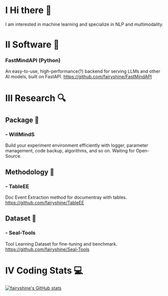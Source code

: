 # I Hi there 👋

I am interested in machine learning and specialize in NLP and multimodality.

# II Software 🎯
### FastMindAPI (Python)
An easy-to-use, high-performance(?) backend for serving LLMs and other AI models, built on FastAPI.
https://github.com/fairyshine/FastMindAPI

# III Research 🔍
## Package 🎉
### - WillMindS
Build your experiment environment efficiently with logger, parameter management, code backup, algorithms, and so on.
Waiting for Open-Source.

## Methodology 🚀
### - TableEE 
Doc Event Extraction method for documentray with tables.
https://github.com/fairyshine/TableEE

## Dataset 📄
### - Seal-Tools
Tool Learning Dataset for fine-tuning and benchmark.
https://github.com/fairyshine/Seal-Tools




# IV Coding Stats 💻

[![fairyshine's GitHub stats](https://github-readme-stats.vercel.app/api?username=fairyshine)](https://github.com/anuraghazra/github-readme-stats)


<!--
**fairyshine/fairyshine** is a ✨ _special_ ✨ repository because its `README.md` (this file) appears on your GitHub profile.

Here are some ideas to get you started:

- 🔭 I’m currently working on ...
- 🌱 I’m currently learning ...
- 👯 I’m looking to collaborate on ...
- 🤔 I’m looking for help with ...
- 💬 Ask me about ...
- 📫 How to reach me: ...
- 😄 Pronouns: ...
- ⚡ Fun fact: ...
-->
